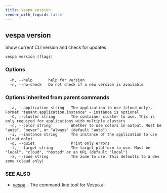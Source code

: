 ```yaml
---
title: vespa version
render_with_liquid: false
---
```


## vespa version

Show current CLI version and check for updates

```
vespa version [flags]
```

### Options

```
  -h, --help       help for version
  -n, --no-check   Do not check if a new version is available
```

### Options inherited from parent commands

```
  -a, --application string   The application to use (cloud only). Format "tenant.application.instance" - instance is optional
  -C, --cluster string       The container cluster to use. This is only required for applications with multiple clusters
  -c, --color string         Whether to use colors in output. Must be "auto", "never", or "always" (default "auto")
  -i, --instance string      The instance of the application to use (cloud only)
  -q, --quiet                Print only errors
  -t, --target string        The target platform to use. Must be "local", "cloud", "hosted" or an URL (default "local")
  -z, --zone string          The zone to use. This defaults to a dev zone (cloud only)
```

### SEE ALSO

* [vespa](vespa.html)	 - The command-line tool for Vespa.ai

